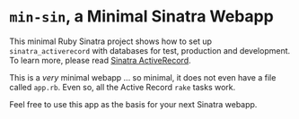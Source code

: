 # `min-sin`, a Minimal Sinatra Webapp

This minimal Ruby Sinatra project shows how to set up `sinatra_activerecord` with databases for test, production and development.
To learn more, please read [Sinatra ActiveRecord](https://www.mslinn.com/blog/2023/04/14/sinatra-activerecord-db.html).

This is a *very* minimal webapp ... so minimal, it does not even have a file called `app.rb`.
Even so, all the Active Record `rake` tasks work.

Feel free to use this app as the basis for your next Sinatra webapp.
